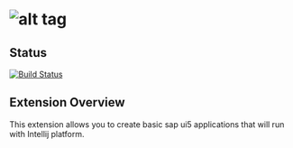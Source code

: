 ![alt tag](http://sap.github.io/openui5/images/OpenUI5_new_big_side.png)
======
## Status
[![Build Status](https://travis-ci.org/asebak/UI5-IntelliJ-Plugin.svg?branch=master)](https://travis-ci.org/asebak/UI5-IntelliJ-Plugin)

## Extension Overview
This extension allows you to create basic sap ui5 applications that will run with Intellij platform.
